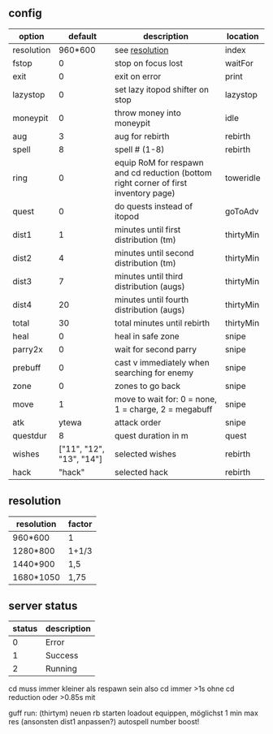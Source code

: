 ## config

| option     | default                  | description                                                                          | location  |
| ---------- | ------------------------ | ------------------------------------------------------------------------------------ | --------- |
| resolution | 960\*600                 | see [resolution](#resolution)                                                        | index     |
| fstop      | 0                        | stop on focus lost                                                                   | waitFor   |
| exit       | 0                        | exit on error                                                                        | print     |
| lazystop   | 0                        | set lazy itopod shifter on stop                                                      | lazystop  |
| moneypit   | 0                        | throw money into moneypit                                                            | idle      |
| aug        | 3                        | aug for rebirth                                                                      | rebirth   |
| spell      | 8                        | spell # (1-8)                                                                        | rebirth   |
| ring       | 0                        | equip RoM for respawn and cd reduction (bottom right corner of first inventory page) | toweridle |
| quest      | 0                        | do quests instead of itopod                                                          | goToAdv   |
| dist1      | 1                        | minutes until first distribution (tm)                                                | thirtyMin |
| dist2      | 4                        | minutes until second distribution (tm)                                               | thirtyMin |
| dist3      | 7                        | minutes until third distribution (augs)                                              | thirtyMin |
| dist4      | 20                       | minutes until fourth distribution (augs)                                             | thirtyMin |
| total      | 30                       | total minutes until rebirth                                                          | thirtyMin |
| heal       | 0                        | heal in safe zone                                                                    | snipe     |
| parry2x    | 0                        | wait for second parry                                                                | snipe     |
| prebuff    | 0                        | cast v immediately when searching for enemy                                          | snipe     |
| zone       | 0                        | zones to go back                                                                     | snipe     |
| move       | 1                        | move to wait for: 0 = none, 1 = charge, 2 = megabuff                                 | snipe     |
| atk        | ytewa                    | attack order                                                                         | snipe     |
| questdur   | 8                        | quest duration in m                                                                  | quest     |
| wishes     | ["11", "12", "13", "14"] | selected wishes                                                                      | rebirth   |
| hack       | "hack"                   | selected hack                                                                        | rebirth   |

## resolution

| resolution | factor |
| ---------- | ------ |
| 960\*600   | 1      |
| 1280\*800  | 1+1/3  |
| 1440\*900  | 1,5    |
| 1680\*1050 | 1,75   |

## server status

| status | description |
| ------ | ----------- |
| 0      | Error       |
| 1      | Success     |
| 2      | Running     |

cd muss immer kleiner als respawn sein also cd immer >1s ohne cd reduction oder >0.85s mit

guff run: (thirtym)
neuen rb starten
loadout equippen, möglichst 1 min max res (ansonsten dist1 anpassen?)
autospell number boost!
